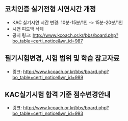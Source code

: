 
## 코치인증 실기전형 시연시간 개정
* KAC 실기시연 시간 변경: 10분-15분/1인  ->  15분-20분/1인  
* 시연 피드백 삭제
* 공지 링크:  http://www.kcoach.or.kr/bbs/board.php?bo_table=certi_notice&wr_id=987
 
## 필기시험변경, 시험 범위 및 학습 참고자료
* 링크:  http://www.kcoach.or.kr/bbs/board.php?bo_table=certi_notice&wr_id=989 
 
 
## KAC실기시험 합격 기준 점수변경안내

* 링크: http://www.kcoach.or.kr/bbs/board.php?bo_table=certi_notice&wr_id=993 
